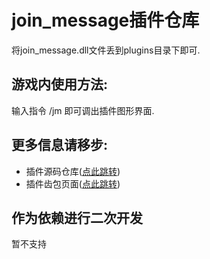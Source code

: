 # join_message插件仓库
将join_message.dll文件丢到plugins目录下即可.

## 游戏内使用方法:
输入指令 /jm 即可调出插件图形界面.

## 更多信息请移步:
- 插件源码仓库([点此跳转](https://github.com/LymoProjects/joinMessage))
- 插件齿包页面([点此跳转](https://registry.litebds.com/#/join_message))

## 作为依赖进行二次开发
暂不支持
